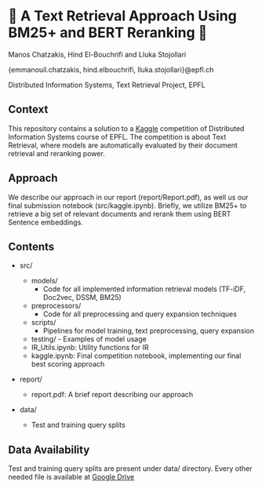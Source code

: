 # 🎉 A Text Retrieval Approach Using BM25+ and BERT Reranking 🎉
Manos Chatzakis, Hind El-Bouchrifi and Lluka Stojollari

{emmanouil.chatzakis, hind.elbouchrifi, lluka.stojollari}@epfl.ch

Distributed Information Systems, Text Retrieval Project, EPFL

## Context
This repository contains a solution to a [Kaggle](https://www.kaggle.com/competitions/dis-project-1-text-retrieval/) competition of Distributed Information Systems course of EPFL. The competition is about Text Retrieval, where models are automatically evaluated by their document retrieval and reranking power.

## Approach
We describe our approach in our report (report/Report.pdf), as well us our final submission notebook (src/kaggle.ipynb). Briefly, we utilize BM25+ to retrieve a big set of relevant documents and rerank them using BERT Sentence embeddings.

## Contents
- src/
    - models/
        - Code for all implemented information retrieval models (TF-iDF, Doc2vec, DSSM, BM25)
    - preprocessors/
        - Code for all preprocessing and query expansion techniques
    - scripts/
        - Pipelines for model training, text preprocessing, query expansion
    - testing/
            - Examples of model usage
    - IR_Utils.ipynb: Utility functions for IR
    - kaggle.ipynb: Final competition notebook, implementing our final best scoring approach

- report/
    - report.pdf: A brief report describing our approach

- data/
    - Test and training query splits

## Data Availability
Test and training query splits are present under data/ directory. Every other needed file is available at [Google Drive](https://drive.google.com/drive/folders/1Vw6yYoB8Akq_kde3RIS4y9HQdMXjih07)
